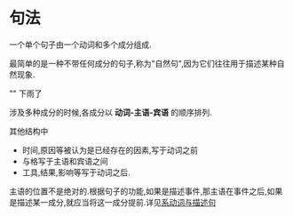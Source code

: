 # 句法

一个单个句子由一个动词和多个成分组成.

最简单的是一种不带任何成分的句子,称为"自然句",因为它们往往用于描述某种自然现象.

"" 下雨了

涉及多种成分的时候,各成分以 **动词-主语-宾语** 的顺序排列.

其他结构中 
- 时间,原因等被认为是已经存在的因素,写于动词之前
- 与格写于主语和宾语之间
- 工具,结果,影响等写于动词之后.


主语的位置不是绝对的.根据句子的功能,如果是描述事件,那主语在事件之后,如果是描述某一成分,就应当将这一成分提前.详见[系动词与描述句](./be_verb.md)